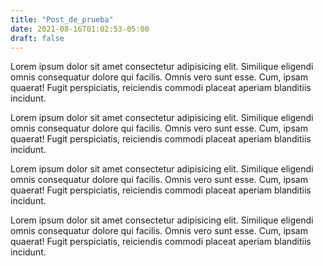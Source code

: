 ```yaml
---
title: "Post_de_prueba"
date: 2021-08-16T01:02:53-05:00
draft: false
---
```


Lorem ipsum dolor sit amet consectetur adipisicing elit. Similique eligendi omnis consequatur dolore qui facilis. Omnis vero sunt esse. Cum, ipsam quaerat! Fugit perspiciatis, reiciendis commodi placeat aperiam blanditiis incidunt.

Lorem ipsum dolor sit amet consectetur adipisicing elit. Similique eligendi omnis consequatur dolore qui facilis. Omnis vero sunt esse. Cum, ipsam quaerat! Fugit perspiciatis, reiciendis commodi placeat aperiam blanditiis incidunt.

Lorem ipsum dolor sit amet consectetur adipisicing elit. Similique eligendi omnis consequatur dolore qui facilis. Omnis vero sunt esse. Cum, ipsam quaerat! Fugit perspiciatis, reiciendis commodi placeat aperiam blanditiis incidunt.

Lorem ipsum dolor sit amet consectetur adipisicing elit. Similique eligendi omnis consequatur dolore qui facilis. Omnis vero sunt esse. Cum, ipsam quaerat! Fugit perspiciatis, reiciendis commodi placeat aperiam blanditiis incidunt.

